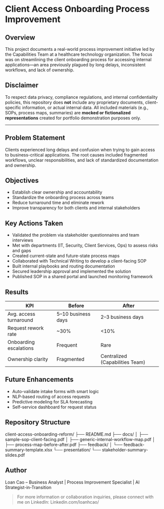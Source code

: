 # Client Access Onboarding Process Improvement

## Overview
This project documents a real-world process improvement initiative led by the Capabilities Team at a healthcare technology organization. The focus was on streamlining the client onboarding process for accessing internal applications—an area previously plagued by long delays, inconsistent workflows, and lack of ownership.

## Disclaimer
To respect data privacy, compliance regulations, and internal confidentiality policies, this repository does **not** include any proprietary documents, client-specific information, or actual internal data. All included materials (e.g., SOPs, process maps, summaries) are **mocked or fictionalized representations** created for portfolio demonstration purposes only.

---

## Problem Statement
Clients experienced long delays and confusion when trying to gain access to business-critical applications. The root causes included fragmented workflows, unclear responsibilities, and lack of standardized documentation and ownership.

## Objectives
- Establish clear ownership and accountability
- Standardize the onboarding process across teams
- Reduce turnaround time and eliminate rework
- Improve transparency for both clients and internal stakeholders

## Key Actions Taken
- Validated the problem via stakeholder questionnaires and team interviews
- Met with departments (IT, Security, Client Services, Ops) to assess risks and gaps
- Created current-state and future-state process maps
- Collaborated with Technical Writing to develop a client-facing SOP
- Built internal playbooks and routing documentation
- Secured leadership approval and implemented the solution
- Published SOP in a shared portal and launched monitoring framework

## Results
| KPI                         | Before                 | After                 |
|----------------------------|------------------------|-----------------------|
| Avg. access turnaround     | 5–10 business days     | 2–3 business days     |
| Request rework rate        | ~30%                   | <10%                  |
| Onboarding escalations     | Frequent               | Rare                  |
| Ownership clarity          | Fragmented             | Centralized (Capabilities Team) |

## Future Enhancements
- Auto-validate intake forms with smart logic
- NLP-based routing of access requests
- Predictive modeling for SLA forecasting
- Self-service dashboard for request status

## Repository Structure
client-access-onboarding-reform/
├── README.md
├── docs/
│   ├── sample-sop-client-facing.pdf
│   ├── generic-internal-workflow-map.pdf
│   ├── process-map-before-after.pdf
├── feedback/
│   └── feedback-summary-template.xlsx
└── presentation/
    └── stakeholder-summary-slides.pdf

## Author
Loan Cao – Business Analyst | Process Improvement Specialist | AI Strategist-in-Transition

> For more information or collaboration inquiries, please connect with me on LinkedIn: Linkedin.com/loanhcao/
